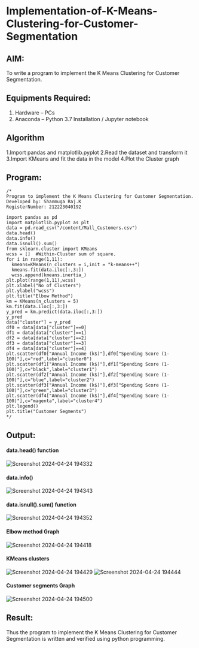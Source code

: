 # Implementation-of-K-Means-Clustering-for-Customer-Segmentation

## AIM:
To write a program to implement the K Means Clustering for Customer Segmentation.

## Equipments Required:
1. Hardware – PCs
2. Anaconda – Python 3.7 Installation / Jupyter notebook

## Algorithm
1.Import pandas and matplotlib.pyplot
2.Read the dataset and transform it
3.Import KMeans and fit the data in the model
4.Plot the Cluster graph

## Program:
```
/*
Program to implement the K Means Clustering for Customer Segmentation.
Developed by: Shanmuga Raj.K
RegisterNumber: 212223040192

import pandas as pd
import matplotlib.pyplot as plt
data = pd.read_csv("/content/Mall_Customers.csv")
data.head()
data.info()
data.isnull().sum()
from sklearn.cluster import KMeans
wcss = []  #Within-Cluster sum of square. 
for i in range(1,11):
  kmeans=KMeans(n_clusters = i,init = "k-means++")
  kmeans.fit(data.iloc[:,3:])
  wcss.append(kmeans.inertia_)
plt.plot(range(1,11),wcss)
plt.xlabel("No of Clusters")
plt.ylabel("wcss")
plt.title("Elbow Method")
km = KMeans(n_clusters = 5)
km.fit(data.iloc[:,3:])
y_pred = km.predict(data.iloc[:,3:])
y_pred
data["cluster"] = y_pred
df0 = data[data["cluster"]==0]
df1 = data[data["cluster"]==1]
df2 = data[data["cluster"]==2]
df3 = data[data["cluster"]==3]
df4 = data[data["cluster"]==4]
plt.scatter(df0["Annual Income (k$)"],df0["Spending Score (1-100)"],c="red",label="cluster0")
plt.scatter(df1["Annual Income (k$)"],df1["Spending Score (1-100)"],c="black",label="cluster1")
plt.scatter(df2["Annual Income (k$)"],df2["Spending Score (1-100)"],c="blue",label="cluster2")
plt.scatter(df3["Annual Income (k$)"],df3["Spending Score (1-100)"],c="green",label="cluster3")
plt.scatter(df4["Annual Income (k$)"],df4["Spending Score (1-100)"],c="magenta",label="cluster4")
plt.legend()
plt.title("Customer Segments")
*/
```

## Output:
#### data.head() function
![Screenshot 2024-04-24 194332](https://github.com/Aadithya2201/Implementation-of-K-Means-Clustering-for-Customer-Segmentation/assets/145917810/6bfa2030-f79d-4b14-8ddf-928beecf27fc)

#### data.info()
![Screenshot 2024-04-24 194343](https://github.com/Aadithya2201/Implementation-of-K-Means-Clustering-for-Customer-Segmentation/assets/145917810/dbb83c42-82cc-4d61-9b26-cc2d4139ef2b)

#### data.isnull().sum() function
![Screenshot 2024-04-24 194352](https://github.com/Aadithya2201/Implementation-of-K-Means-Clustering-for-Customer-Segmentation/assets/145917810/3bfe35c7-557b-439e-a88d-ff9483021dd7)

#### Elbow method Graph
![Screenshot 2024-04-24 194418](https://github.com/Aadithya2201/Implementation-of-K-Means-Clustering-for-Customer-Segmentation/assets/145917810/e0dfea46-a14f-429f-87c0-a31b10af0882)

#### KMeans clusters
![Screenshot 2024-04-24 194429](https://github.com/Aadithya2201/Implementation-of-K-Means-Clustering-for-Customer-Segmentation/assets/145917810/08cd9653-3816-4882-b577-ba64716026c0)
![Screenshot 2024-04-24 194444](https://github.com/Aadithya2201/Implementation-of-K-Means-Clustering-for-Customer-Segmentation/assets/145917810/43f220ae-dfaf-469f-adde-c9bb8a149a96)

#### Customer segments Graph
![Screenshot 2024-04-24 194500](https://github.com/Aadithya2201/Implementation-of-K-Means-Clustering-for-Customer-Segmentation/assets/145917810/e0adcac8-1900-41d4-9cad-7f2b980521fa)
## Result:
Thus the program to implement the K Means Clustering for Customer Segmentation is written and verified using python programming.

